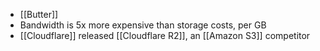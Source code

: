 - [[Butter]]
- Bandwidth is 5x more expensive than storage costs, per GB
- [[Cloudflare]] released [[Cloudflare R2]], an [[Amazon S3]] competitor